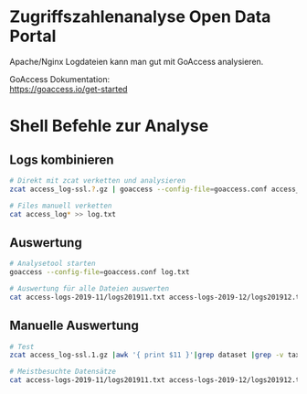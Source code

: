 
# Zugriffszahlenanalyse Open Data Portal

Apache/Nginx Logdateien kann man gut mit GoAccess analysieren.

GoAccess Dokumentation: \
https://goaccess.io/get-started


# Shell Befehle zur Analyse
## Logs kombinieren
```bash 
# Direkt mit zcat verketten und analysieren
zcat access_log-ssl.?.gz | goaccess --config-file=goaccess.conf access_log-ssl -

# Files manuell verketten
cat access_log* >> log.txt
```
## Auswertung

```bash 
# Analysetool starten
goaccess --config-file=goaccess.conf log.txt

# Auswertung für alle Dateien auswerten
cat access-logs-2019-11/logs201911.txt access-logs-2019-12/logs201912.txt | goaccess --config-file=goaccess.conf access-logs-2020-01/logs202001.txt
```


## Manuelle Auswertung
```bash 
# Test
zcat access_log-ssl.1.gz |awk '{ print $11 }'|grep dataset |grep -v taxonomy | grep -oP '.*\/\/[^\/]+\/[^\/]+\/[^\/"]+'

# Meistbesuchte Datensätze
cat access-logs-2019-11/logs201911.txt access-logs-2019-12/logs201912.txt access-logs-2020-01/logs202001.txt | awk '{ print $11 }'|grep dataset | grep -oP '.*\/\/[^\/]+\/[^\/]+\/[^\/"]+'|  sort | uniq -c|  sort -nr
```

